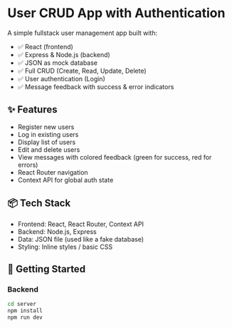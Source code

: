 # User CRUD App with Authentication

A simple fullstack user management app built with:

- ✅ React (frontend)
- ✅ Express & Node.js (backend)
- ✅ JSON as mock database
- ✅ Full CRUD (Create, Read, Update, Delete)
- ✅ User authentication (Login)
- ✅ Message feedback with success & error indicators

## ✨ Features

- Register new users
- Log in existing users
- Display list of users
- Edit and delete users
- View messages with colored feedback (green for success, red for errors)
- React Router navigation
- Context API for global auth state

## 📦 Tech Stack

- Frontend: React, React Router, Context API
- Backend: Node.js, Express
- Data: JSON file (used like a fake database)
- Styling: Inline styles / basic CSS

## 🚀 Getting Started

### Backend
```bash
cd server
npm install
npm run dev
